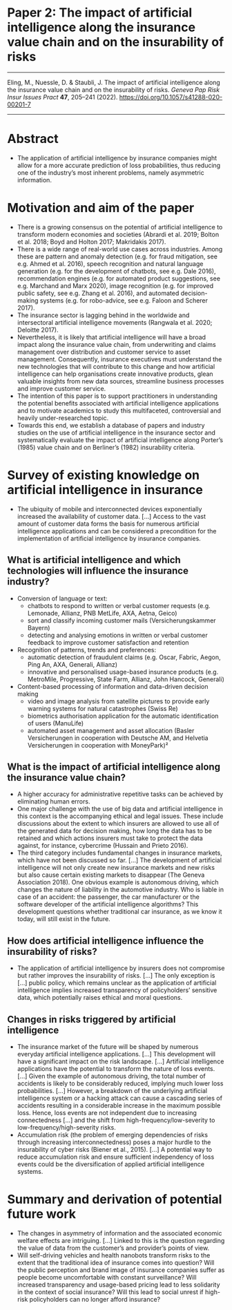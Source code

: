# Paper 2: The impact of artificial intelligence along the insurance value chain and on the insurability of risks

---

Eling, M., Nuessle, D. & Staubli, J. The impact of artificial intelligence along the insurance value chain and on the insurability of risks. *Geneva Pap Risk Insur Issues Pract* **47**, 205–241 (2022). https://doi.org/10.1057/s41288-020-00201-7

---

# Abstract

- The application of artificial intelligence by insurance companies might allow for a more accurate prediction of loss probabilities, thus reducing one of the industry’s most inherent problems, namely asymmetric information.

# Motivation and aim of the paper

- There is a growing consensus on the potential of artificial intelligence to transform modern economies and societies (Abrardi et al. 2019; Bolton et al. 2018; Boyd and Holton 2017; Makridakis 2017).
- There is a wide range of real-world use cases across industries. Among these are pattern and anomaly detection (e.g. for fraud mitigation, see e.g. Ahmed et al. 2016), speech recognition and natural language generation (e.g. for the development of chatbots, see e.g. Dale 2016), recommendation engines (e.g. for automated product suggestions, see e.g. Marchand and Marx 2020), image recognition (e.g. for improved public safety, see e.g. Zhang et al. 2016), and automated decision-making systems (e.g. for robo-advice, see e.g. Faloon and Scherer 2017).
- The insurance sector is lagging behind in the worldwide and intersectoral artificial intelligence movements (Rangwala et al. 2020; Deloitte 2017).
- Nevertheless, it is likely that artificial intelligence will have a broad impact along the insurance value chain, from underwriting and claims management over distribution and customer service to asset management. Consequently, insurance executives must understand the new technologies that will contribute to this change and how artificial intelligence can help organisations create innovative products, glean valuable insights from new data sources, streamline business processes and improve customer service.
- The intention of this paper is to support practitioners in understanding the potential benefits associated with artificial intelligence applications and to motivate academics to study this multifaceted, controversial and heavily under-researched topic.
- Towards this end, we establish a database of papers and industry studies on the use of artificial intelligence in the insurance sector and systematically evaluate the impact of artificial intelligence along Porter’s (1985) value chain and on Berliner’s (1982) insurability criteria.

# Survey of existing knowledge on artificial intelligence in insurance

- The ubiquity of mobile and interconnected devices exponentially increased the availability of customer data. […] Access to the vast amount of customer data forms the basis for numerous artificial intelligence applications and can be considered a precondition for the implementation of artificial intelligence by insurance companies.

## What is artificial intelligence and which technologies will influence the insurance industry?

- Conversion of language or text:
    - chatbots to respond to written or verbal customer requests (e.g. Lemonade, Allianz, PNB MetLife, AXA, Aetna, Geico)
    - sort and classify incoming customer mails (Versicherungskammer Bayern)
    - detecting and analysing emotions in written or verbal customer feedback to improve customer satisfaction and retention
- Recognition of patterns, trends and preferences:
    - automatic detection of fraudulent claims (e.g. Oscar, Fabric, Aegon, Ping An, AXA, Generali, Allianz)
    - innovative and personalised usage-based insurance products (e.g. MetroMile, Progressive, State Farm, Allianz, John Hancock, Generali)
- Content-based processing of information and data-driven decision making
    - video and image analysis from satellite pictures to provide early warning systems for natural catastrophes (Swiss Re)
    - biometrics authorisation application for the automatic identification of users (ManuLife)
    - automated asset management and asset allocation (Basler Versicherungen in cooperation with Deutsche AM, and Helvetia Versicherungen in cooperation with MoneyPark)²

## What is the impact of artificial intelligence along the insurance value chain?

- A higher accuracy for administrative repetitive tasks can be achieved by eliminating human errors.
- One major challenge with the use of big data and artificial intelligence in this context is the accompanying ethical and legal issues. These include discussions about the extent to which insurers are allowed to use all of the generated data for decision making, how long the data has to be retained and which actions insurers must take to protect the data against, for instance, cybercrime (Hussain and Prieto 2016).
- The third category includes fundamental changes in insurance markets, which have not been discussed so far. […] The development of artificial intelligence will not only create new insurance markets and new risks but also cause certain existing markets to disappear (The Geneva Association 2018). One obvious example is autonomous driving, which changes the nature of liability in the automotive industry. Who is liable in case of an accident: the passenger, the car manufacturer or the software developer of the artificial intelligence algorithms? This development questions whether traditional car insurance, as we know it today, will still exist in the future.

## How does artificial intelligence influence the insurability of risks?

- The application of artificial intelligence by insurers does not compromise but rather improves the insurability of risks. […] The only exception is […] public policy, which remains unclear as the application of artificial intelligence implies increased transparency of policyholders’ sensitive data, which potentially raises ethical and moral questions.

## Changes in risks triggered by artificial intelligence

- The insurance market of the future will be shaped by numerous everyday artificial intelligence applications. […] This development will have a significant impact on the risk landscape. […] Artificial intelligence applications have the potential to transform the nature of loss events. […] Given the example of autonomous driving, the total number of accidents is likely to be considerably reduced, implying much lower loss probabilities. […] However, a breakdown of the underlying artificial intelligence system or a hacking attack can cause a cascading series of accidents resulting in a considerable increase in the maximum possible loss. Hence, loss events are not independent due to increasing connectedness […] and the shift from high-frequency/low-severity to low-frequency/high-severity risks.
- Accumulation risk (the problem of emerging dependencies of risks through increasing interconnectedness) poses a major hurdle to the insurability of cyber risks (Biener et al., 2015). […] A potential way to reduce accumulation risk and ensure sufficient independency of loss events could be the diversification of applied artificial intelligence systems.

# Summary and derivation of potential future work

- The changes in asymmetry of information and the associated economic welfare effects are intriguing. […] Linked to this is the question regarding the value of data from the customer’s and provider’s points of view.
- Will self-driving vehicles and health nanobots transform risks to the extent that the traditional idea of insurance comes into question? Will the public perception and brand image of insurance  companies suffer as people become uncomfortable with constant surveillance? Will increased transparency and usage-based pricing lead to less solidarity in the context of social insurance? Will this lead to social unrest if high-risk policyholders can no longer afford insurance?